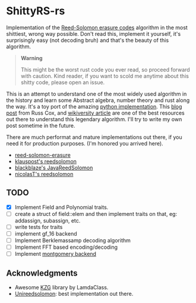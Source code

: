 # ShittyRS-rs

Implementation of the [Reed-Solomon erasure codes](https://www.cs.cmu.edu/~guyb/realworld/reedsolomon/reed_solomon_codes.html) algorithm in the most shittiest, wrong way possible. Don't read this, implement it yourself, it's surprisingly easy (not decoding bruh) and that's the beauty of this algorithm.

> **Warning**
>
> This might be the worst rust code you ever read, so proceed forward with caution. Kind reader, if you want to scold me anytime about this shitty code, please open an issue.

This is an attempt to understand one of the most widely used algorithm in the history and learn some Abstract algebra, number theory and rust along the way. It's a toy port of the amazing [python implementation](https://github.com/lrq3000/unireedsolomon). This [blog post](https://research.swtch.com/field) from Russ Cox, and [wikiversity article](https://en.wikiversity.org/wiki/Reed%E2%80%93Solomon_codes_for_coders) are one of the best resources out there to understand this legendary algorithm. I'll try to write my own post sometime in the future.

There are much performat and mature implementations out there, if you need it for production purposes. (I'm honored you arrived here).

- [reed-solomon-erasure](https://github.com/rust-rse/reed-solomon-erasure)
- [klauspost's reedsolomon](https://github.com/klauspost/reedsolomon)
- [blackblaze's JavaReedSolomon](https://github.com/Backblaze/JavaReedSolomon)
- [nicolasT's reedsolomon](https://github.com/NicolasT/reedsolomon)

## TODO

- [x] Implement Field and Polynomial traits.
- [ ] create a struct of field::elem and then implement traits on that, eg: addassign, subassign, etc.
- [ ] write tests for traits
- [ ] implement gf_16 backend
- [ ] Implement Berklemassamp decoding algorithm
- [ ] Implement FFT based encoding/decoding
- [ ] Implement [montgomery backend](https://cp-algorithms.com/algebra/montgomery_multiplication.html)

## Acknowledgments

- Awesome [KZG](https://github.com/lambdaclass/lambdaworks_kzg) library by LamdaClass.
- [Unireedsolomon](https://github.com/lrq3000/unireedsolomon): best implementation out there.

